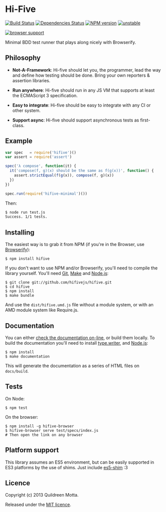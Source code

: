 Hi-Five
=======

[![Build Status](https://travis-ci.org/hifivejs/hifive.png)](https://travis-ci.org/hifivejs/hifive)
[![Dependencies Status](https://david-dm.org/hifivejs/hifive.png)](https://david-dm.org/hifivejs/hifive.png)
[![NPM version](https://badge.fury.io/js/hifive.png)](http://badge.fury.io/js/hifive)
[![unstable](http://hughsk.github.io/stability-badges/dist/unstable.svg)](http://github.com/hughsk/stability-badges)

[![browser support](http://ci.testling.com/hifivejs/hifive.png)](http://ci.testling.com/hifivejs/hifive)

Minimal BDD test runner that plays along nicely with Browserify.


## Philosophy

  - **Not-A-Framework**: Hi-five should let you, the programmer, lead the way
    and define how testing should be done. Bring your own reporters & assertion
    libraries.

  - **Run anywhere**: Hi-five should run in any JS VM that supports at least
    the ECMAScript 3 specification.

  - **Easy to integrate**: Hi-five should be easy to integrate with any CI or
    other system.

  - **Support async**: Hi-five should support asynchronous tests as
    first-class.


## Example

```js
var spec   = require('hifive')()
var assert = require('assert')

spec('λ compose', function(it) {
  it('compose(f, g)(x) should be the same as f(g(x))', function() {
    assert.strictEqual(f(g(x)), compose(f, g)(x))
  })
})

spec.run(require('hifive-minimal')())
```

Then:

```bash
$ node run test.js
Success. 1/1 tests.
```


## Installing

The easiest way is to grab it from NPM (if you're in the Browser, use [Browserify][]):

    $ npm install hifive
    
If you don't want to use NPM and/or Browserify, you'll need to compile the
library yourself. You'll need [Git][], [Make][] and [Node.js][]:

    $ git clone git://github.com/hifivejs/hifive.git
    $ cd hifive
    $ npm install
    $ make bundle
    
And use the `dist/hifive.umd.js` file without a module system, or with an
AMD module system like Require.js.
    
[Browserify]: http://browserify.org/
[Git]: http://git-scm.com/
[Make]: http://www.gnu.org/software/make/
[Node.js]: http://nodejs.org/

## Documentation

You can either [check the documentation on-line][docs], or build them
locally. To build the documentation you'll need to install [type.writer][], and [Node.js][]:

    $ npm install
    $ make documentation
    
This will generate the documentation as a series of HTML files on
`docs/build`.

[type.writer]: http://kurisuwhyte.github.io/type.writer
[docs]: https://hifivejs.github.io/hifive


## Tests

On Node:

    $ npm test
    
On the browser:

    $ npm install -g hifive-browser
    $ hifive-browser serve test/specs/index.js
    # Then open the link on any browser


## Platform support

This library assumes an ES5 environment, but can be easily supported in ES3
platforms by the use of shims. Just include [es5-shim][] :3

[es5-shim]: https://github.com/kriskowal/es5-shim

## Licence

Copyright (c) 2013 Quildreen Motta.

Released under the [MIT licence](https://github.com/hifivejs/hifive/blob/master/LICENCE).
